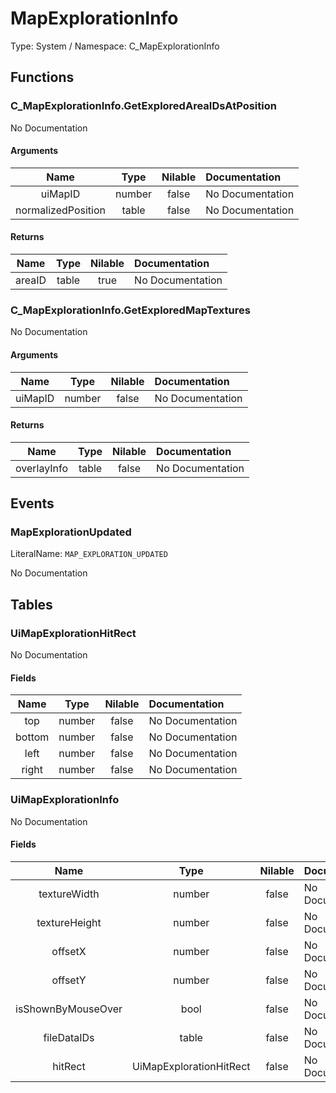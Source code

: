 # MapExplorationInfo

Type: System / Namespace: C_MapExplorationInfo

## Functions

### C_MapExplorationInfo.GetExploredAreaIDsAtPosition

No Documentation

#### Arguments
|Name|Type|Nilable|Documentation|
|:---:|:---:|:---:|:---|
|uiMapID|number|false|No Documentation|
|normalizedPosition|table|false|No Documentation|
#### Returns
|Name|Type|Nilable|Documentation|
|:---:|:---:|:---:|:---|
|areaID|table|true|No Documentation|
### C_MapExplorationInfo.GetExploredMapTextures

No Documentation

#### Arguments
|Name|Type|Nilable|Documentation|
|:---:|:---:|:---:|:---|
|uiMapID|number|false|No Documentation|
#### Returns
|Name|Type|Nilable|Documentation|
|:---:|:---:|:---:|:---|
|overlayInfo|table|false|No Documentation|
## Events

### MapExplorationUpdated
LiteralName: `MAP_EXPLORATION_UPDATED`

No Documentation

## Tables

### UiMapExplorationHitRect

No Documentation

#### Fields
|Name|Type|Nilable|Documentation|
|:---:|:---:|:---:|:---|
|top|number|false|No Documentation|
|bottom|number|false|No Documentation|
|left|number|false|No Documentation|
|right|number|false|No Documentation|
### UiMapExplorationInfo

No Documentation

#### Fields
|Name|Type|Nilable|Documentation|
|:---:|:---:|:---:|:---|
|textureWidth|number|false|No Documentation|
|textureHeight|number|false|No Documentation|
|offsetX|number|false|No Documentation|
|offsetY|number|false|No Documentation|
|isShownByMouseOver|bool|false|No Documentation|
|fileDataIDs|table|false|No Documentation|
|hitRect|UiMapExplorationHitRect|false|No Documentation|